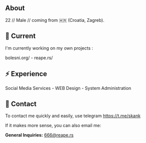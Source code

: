 ## About

22 // Male // coming from 🇭🇷 (Croatia, Zagreb).

## 🔭 Current 

I'm currently working on my own projects :

bolesni.org/ - reape.rs/


## ⚡️ Experience

Social Media Services - WEB Design - System Administration

## 💬 Contact

To contact me quickly and easily, use telegram https://t.me/skank

If it makes more sense, you can also email me:

**General Inquiries:** 666@reape.rs






<!---
mihalj/mihalj is a ✨ special ✨ repository because its `README.md` (this file) appears on your GitHub profile.
You can click the Preview link to take a look at your changes.
--->

